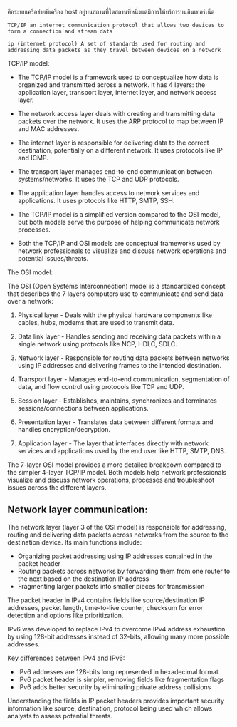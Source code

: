 คือระบบเครือข่ายที่เครื่อง host อยู่บนสถานที่ใดสถานที่หนึ่งแต่มีการให้บริการบนอินเทอร์เน็ต

	TCP/IP an internet communication protocol that allows two devices to form a connection and stream data 

	ip (internet protocol) A set of standards used for routing and addressing data packets as they travel between devices on a network


TCP/IP model:

- The TCP/IP model is a framework used to conceptualize how data is organized and transmitted across a network. It has 4 layers: the application layer, transport layer, internet layer, and network access layer.

- The network access layer deals with creating and transmitting data packets over the network. It uses the ARP protocol to map between IP and MAC addresses.

- The internet layer is responsible for delivering data to the correct destination, potentially on a different network. It uses protocols like IP and ICMP.

- The transport layer manages end-to-end communication between systems/networks. It uses the TCP and UDP protocols.  

- The application layer handles access to network services and applications. It uses protocols like HTTP, SMTP, SSH.

- The TCP/IP model is a simplified version compared to the OSI model, but both models serve the purpose of helping communicate network processes.

- Both the TCP/IP and OSI models are conceptual frameworks used by network professionals to visualize and discuss network operations and potential issues/threats.



The OSI model:

The OSI (Open Systems Interconnection) model is a standardized concept that describes the 7 layers computers use to communicate and send data over a network:

1. Physical layer - Deals with the physical hardware components like cables, hubs, modems that are used to transmit data.

2. Data link layer - Handles sending and receiving data packets within a single network using protocols like NCP, HDLC, SDLC. 

3. Network layer - Responsible for routing data packets between networks using IP addresses and delivering frames to the intended destination.

4. Transport layer - Manages end-to-end communication, segmentation of data, and flow control using protocols like TCP and UDP.

5. Session layer - Establishes, maintains, synchronizes and terminates sessions/connections between applications. 

6. Presentation layer - Translates data between different formats and handles encryption/decryption.

7. Application layer - The layer that interfaces directly with network services and applications used by the end user like HTTP, SMTP, DNS.

The 7-layer OSI model provides a more detailed breakdown compared to the simpler 4-layer TCP/IP model. Both models help network professionals visualize and discuss network operations, processes and troubleshoot issues across the different layers.



## Network layer communication:

The network layer (layer 3 of the OSI model) is responsible for addressing, routing and delivering data packets across networks from the source to the destination device. Its main functions include:

- Organizing packet addressing using IP addresses contained in the packet header
- Routing packets across networks by forwarding them from one router to the next based on the destination IP address
- Fragmenting larger packets into smaller pieces for transmission

The packet header in IPv4 contains fields like source/destination IP addresses, packet length, time-to-live counter, checksum for error detection and options like prioritization. 

IPv6 was developed to replace IPv4 to overcome IPv4 address exhaustion by using 128-bit addresses instead of 32-bits, allowing many more possible addresses.

Key differences between IPv4 and IPv6:
- IPv6 addresses are 128-bits long represented in hexadecimal format
- IPv6 packet header is simpler, removing fields like fragmentation flags
- IPv6 adds better security by eliminating private address collisions

Understanding the fields in IP packet headers provides important security information like source, destination, protocol being used which allows analysts to assess potential threats.

